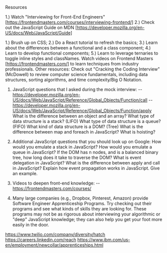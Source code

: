 Resources

1.) Watch "Interviewing for Front-End Engineers" [https://frontendmasters.com/courses/interviewing-frontend/]
2.) Check out the JavaScript Guide on MDN [https://developer.mozilla.org/en-US/docs/Web/JavaScript/Guide]

1.) Brush up on CSS;
2.) Do a React tutorial to refresh the basics;
3.) Learn about the differences between a functional and a class component;
4.) Learn to develop functional components;
5.) Learn to leverage ternaries to toggle inline styles and classNames. Watch videos on Frontend Masters [https://frontendmasters.com/] to learn techniques from industry professionals. Other resources: Check out "Cracking the Coding Interview" (McDowell) to review computer science fundamentals, including data structures, sorting algorithms, and time complexity/Big O Notation.

1. JavaScript questions that I asked during the mock interview:
   -- https://developer.mozilla.org/en-US/docs/Web/JavaScript/Reference/Global_Objects/Function/call
   -- https://developer.mozilla.org/en-US/docs/Web/JavaScript/Reference/Global_Objects/Function/apply
   What is the difference between an object and an array?
   What type of data structure is a stack? (LIFO)
   What type of data structure is a queue? (FIFO)
   What kind of data structure is a DOM? (Tree)
   What is the difference between map and foreach in JavaScript?
   What is hoisting?

2. Additional JavaScript questions that you should look up on Google:
   How would you emulate a stack in JavaScript?
   How would you emulate a queue in JavaScript?
   If the DOM has n nodes, and is a balanced binary tree, how long does it take to traverse the DOM?
   What is event delegation in JavaScript?
   What is the difference between apply and call in JavaScript?
   Explain how event propagation works in JavaScript. Give an example.

3. Videos to deepen front-end knowledge:
   -- https://frontendmasters.com/courses/

4. Many large companies (e.g., Dropbox, Pinterest, Amazon) provide Software Engineer Apprenticeship Programs. Try checking out their programs and see what kinds of skills they are looking for. These programs may not be as rigorous about interviewing your algorithmic or "deep" JavaScript knowledge; they can also help you get your foot more easily in the door.

https://www.twilio.com/company/diversity/hatch
https://careers.linkedin.com/reach
https://www.ibm.com/us-en/employment/newcollar/apprenticeships.html
